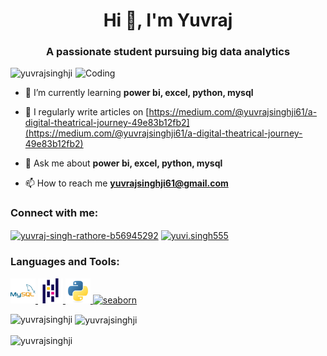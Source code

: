 <h1 align="center">Hi 👋, I'm Yuvraj</h1>
<h3 align="center">A passionate student pursuing big data analytics</h3>
<img align="right" alt="Coding" width="400" 
<img align="right" alt="Coding" width="400" src="https://camo.githubusercontent.com/0efb551692c8a7613883f4c6fecd09359d30516a7c0dc115388cadad7bdc475a/68747470733a2f2f63686f6f6c732e696e2f77702d636f6e74656e742f75706c6f6164732f646174612d736369656e63652d322d312e676966")
  
<p align="left"> <img src="https://komarev.com/ghpvc/?username=yuvrajsinghji&label=Profile%20views&color=0e75b6&style=flat" alt="yuvrajsinghji" /> </p>

- 🌱 I’m currently learning **power bi, excel, python, mysql**

- 📝 I regularly write articles on [https://medium.com/@yuvrajsinghji61/a-digital-theatrical-journey-49e83b12fb2](https://medium.com/@yuvrajsinghji61/a-digital-theatrical-journey-49e83b12fb2)

- 💬 Ask me about **power bi, excel, python, mysql**

- 📫 How to reach me **yuvrajsinghji61@gmail.com**

<h3 align="left">Connect with me:</h3>
<p align="left">
<a href="https://linkedin.com/in/yuvraj-singh-rathore-b56945292" target="blank"><img align="center" src="https://raw.githubusercontent.com/rahuldkjain/github-profile-readme-generator/master/src/images/icons/Social/linked-in-alt.svg" alt="yuvraj-singh-rathore-b56945292" height="30" width="40" /></a>
<a href="https://instagram.com/yuvi.singh555" target="blank"><img align="center" src="https://raw.githubusercontent.com/rahuldkjain/github-profile-readme-generator/master/src/images/icons/Social/instagram.svg" alt="yuvi.singh555" height="30" width="40" /></a>
</p>

<h3 align="left">Languages and Tools:</h3>
<p align="left"> <a href="https://www.mysql.com/" target="_blank" rel="noreferrer"> <img src="https://raw.githubusercontent.com/devicons/devicon/master/icons/mysql/mysql-original-wordmark.svg" alt="mysql" width="40" height="40"/> </a> <a href="https://pandas.pydata.org/" target="_blank" rel="noreferrer"> <img src="https://raw.githubusercontent.com/devicons/devicon/2ae2a900d2f041da66e950e4d48052658d850630/icons/pandas/pandas-original.svg" alt="pandas" width="40" height="40"/> </a> <a href="https://www.python.org" target="_blank" rel="noreferrer"> <img src="https://raw.githubusercontent.com/devicons/devicon/master/icons/python/python-original.svg" alt="python" width="40" height="40"/> </a> <a href="https://seaborn.pydata.org/" target="_blank" rel="noreferrer"> <img src="https://seaborn.pydata.org/_images/logo-mark-lightbg.svg" alt="seaborn" width="40" height="40"/> </a> </p>

<p><img align="left" src="https://github-readme-stats.vercel.app/api/top-langs?username=yuvrajsinghji&show_icons=true&locale=en&layout=compact" alt="yuvrajsinghji" /></p>

<p>&nbsp;<img align="center" src="https://github-readme-stats.vercel.app/api?username=yuvrajsinghji&show_icons=true&locale=en" alt="yuvrajsinghji" /></p>

<p><img align="center" src="https://github-readme-streak-stats.herokuapp.com/?user=yuvrajsinghji&" alt="yuvrajsinghji" /></p>
